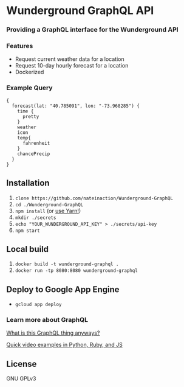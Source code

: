 # Wunderground GraphQL API
### Providing a GraphQL interface for the Wunderground API

### Features
- Request current weather data for a location
- Request 10-day hourly forecast for a location
- Dockerized

### Example Query
```
{
  forecast(lat: "40.785091", lon: "-73.968285") {
    time {
      pretty
    }
  	weather
    icon
    temp{
      fahrenheit
    }
    chancePrecip
  }
}
```

## Installation
1. `clone https://github.com/nateinaction/Wunderground-GraphQL`
2. `cd ./Wunderground-GraphQL`
3. `npm install` (or [use Yarn!](https://yarnpkg.com/))
4. `mkdir ./secrets`
5. `echo "YOUR_WUNDERGROUND_API_KEY" > ./secrets/api-key`
6. `npm start`

## Local build
1. `docker build -t wunderground-graphql .`
2. `docker run -tp 8080:8080 wunderground-graphql`

## Deploy to Google App Engine
- `gcloud app deploy`

### Learn more about GraphQL
[What is this GraphQL thing anyways?](http://graphql.org/learn/)

[Quick video examples in Python, Ruby, and JS](https://www.youtube.com/watch?v=UBGzsb2UkeY)

## License
GNU GPLv3
